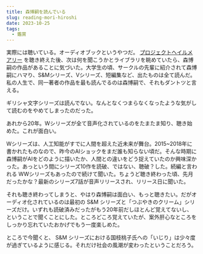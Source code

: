 ```yaml
---
title: 森博嗣を読んでいる
slug: reading-mori-hiroshi
date: 2023-10-25
tags:
  - 鑑賞
---
```

実際には聴いている。オーディオブックというやつだ。
[プロジェクトヘイルメアリー](project-hail-mary) を聴き終えた後、次は何を聞こうかとライブラリを眺めていたら、森博嗣の作品があることに気づいた。大学生の頃、サークルの先輩に紹介されて森博嗣にハマり、S&Mシリーズ、Vシリーズ、短編集など、出たものは全て読んだ。私の人生で、同一著者の作品を最も読んでるのは森博嗣で、それもダントツと言える。

ギリシャ文字シリーズは読んでない。なんとなくつまらなくなったような気がして読むのをやめてしまったのだった。

あれから20年。Wシリーズが全て音声化されているのをたまたま知り、聴き始めた。これが面白い。

Wシリーズは、人工知能がすでに人間を超えた近未来が舞台。2015~2018年に書かれたものなので、昨今のAIショックをまだ誰も知らない頃だ。そんな時期に森博嗣がAIをどのように描いたか、人間との違いをどう捉えていたのか興味深かった。あっという間にシリーズ10作を読破、ではない、聴破？した。続編と言われる WWシリーズもあったので続けて聞いた。ちょうど聴き終わった頃、先月だったかな？最新のシリーズ7話が音声リリースされ、リリース日に聞いた。

それも聴き終わってしまうと、やはり森博嗣は面白い、もっと聴きたい。だがオーディオ化されているのは最初の S&M シリーズと「つぶやきのクリーム」シリーズだけ。いずれも読破済みだったがもう20年前だしほとんど覚えてないし、ということで聞くことにした。ところどころ覚えていたが、案外肝心なところをしっかり忘れていたおかげでもう一度楽しめた。

ところで今聞くと、 S&M シリーズにおける国枝桃子氏への「いじり」は少々度が過ぎているように感じる。それだけ社会の風潮が変わったということだろう。

